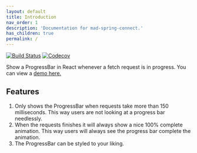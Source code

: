 ```yaml
---
layout: default
title: Introduction
nav_order: 1
description: 'Documentation for mad-spring-connect.'
has_children: true
permalink: /
---
```


[![Build Status](https://travis-ci.org/42BV/react-fetch-progressbar.svg?branch=master)](https://travis-ci.org/42BV/react-fetch-progressbar)
[![Codecov](https://codecov.io/gh/42BV/react-fetch-progressbar/branch/master/graph/badge.svg)](https://codecov.io/gh/42BV/react-fetch-progressbar)

Show a ProgressBar in React whenever a fetch request is in progress. You can view a [demo here.]( https://codesandbox.io/embed/g5jmo1Q8Z?view=preview)

## Features

1. Only shows the ProgressBar when requests take more than 150 milliseconds.
   This way users are not looking at a progress bar needlessly.
2. When the requests finishes it will always show a nice 100% complete animation.
   This way users will always see the progress bar complete the animation.
3. The ProgressBar can be styled to your liking.

